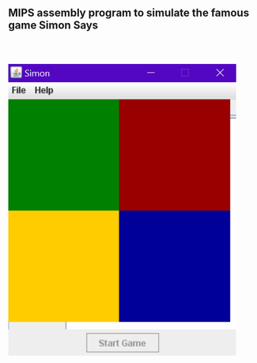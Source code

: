 ## MIPS assembly program to simulate the famous game Simon Says ##

<br>
<br>

![Simon Says](simonsays.png)
